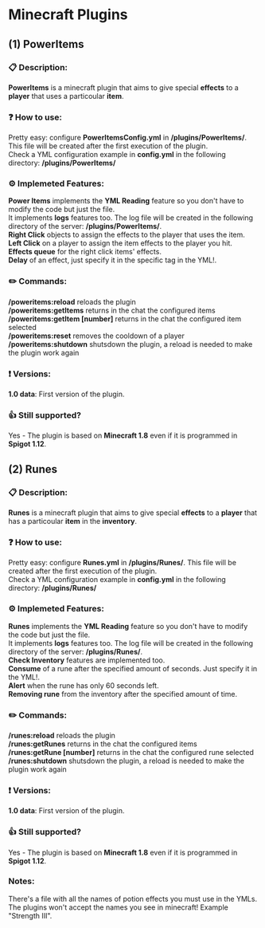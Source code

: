 # Minecraft Plugins

## (1) PowerItems

### :clipboard: Description:
**PowerItems** is a minecraft plugin that aims to give special **effects** to a **player** that uses a particoular **item**.

### :question: How to use:
Pretty easy: configure **PowerItemsConfig.yml** in **/plugins/PowerItems/**. This file will be created after the first execution of the plugin. <br>
Check a YML configuration example in **config.yml** in the following directory: **/plugins/PowerItems/**

### :gear: Implemeted Features:
**Power Items** implements the **YML Reading** feature so you don't have to modify the code but just the file. <br>
It implements **logs** features too. The log file will be created in the following directory of the server: **/plugins/PowerItems/**. <br>
**Right Click** objects to assign the effects to the player that uses the item. <br>
**Left Click** on a player to assign the item effects to the player you hit. <br>
**Effects queue** for the right click items' effects. <br>
**Delay** of an effect, just specify it in the specific tag in the YML!. <br>

### :pencil2: Commands:
**/poweritems:reload** reloads the plugin <br>
**/poweritems:getItems** returns in the chat the configured items <br>
**/poweritems:getItem [number]** returns in the chat the configured item selected <br>
**/poweritems:reset** removes the cooldown of a player <br>
**/poweritems:shutdown** shutsdown the plugin, a reload is needed to make the plugin work again <br>

### :exclamation: Versions:
**1.0 data**: First version of the plugin.

### :+1: Still supported?
Yes - The plugin is based on **Minecraft 1.8** even if it is programmed in **Spigot 1.12**.

<!-- -------------------------------------------------------------------------------------------------------------------------------- -->

## (2) Runes

### :clipboard: Description:
**Runes** is a minecraft plugin that aims to give special **effects** to a **player** that has a particoular **item** in the **inventory**.

### :question: How to use:
Pretty easy: configure **Runes.yml** in **/plugins/Runes/**. This file will be created after the first execution of the plugin. <br>
Check a YML configuration example in **config.yml** in the following directory: **/plugins/Runes/**

### :gear: Implemeted Features:
**Runes** implements the **YML Reading** feature so you don't have to modify the code but just the file. <br>
It implements **logs** features too. The log file will be created in the following directory of the server: **/plugins/Runes/**. <br>
**Check Inventory** features are implemented too. <br>
**Consume** of a rune after the specified amount of seconds. Just specify it in the YML!. <br>
**Alert** when the rune has only 60 seconds left. <br>
**Removing rune** from the inventory after the specified amount of time. <br>

### :pencil2: Commands:
**/runes:reload** reloads the plugin <br>
**/runes:getRunes** returns in the chat the configured items <br>
**/runes:getRune [number]** returns in the chat the configured rune selected <br>
**/runes:shutdown** shutsdown the plugin, a reload is needed to make the plugin work again <br>

### :exclamation: Versions:
**1.0 data**: First version of the plugin.

### :+1: Still supported?
Yes - The plugin is based on **Minecraft 1.8** even if it is programmed in **Spigot 1.12**.

<!-- -------------------------------------------------------------------------------------------------------------------------------- -->

### Notes:
There's a file with all the names of potion effects you must use in the YMLs. <br>
The plugins won't accept the names you see in minecraft! Example "Strength III". <br>

